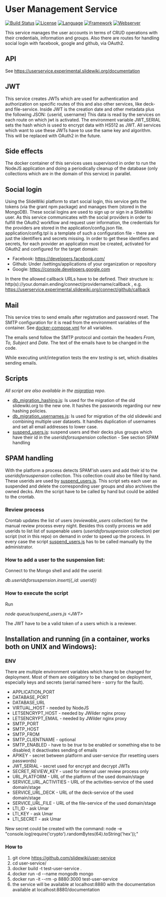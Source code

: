 # User Management Service #
[![Build Status](https://travis-ci.org/slidewiki/user-service.svg?branch=master)](https://travis-ci.org/slidewiki/user-service)
[![License](https://img.shields.io/badge/License-MPL%202.0-green.svg)](https://github.com/slidewiki/microservice-template/blob/master/LICENSE)
[![Language](https://img.shields.io/badge/Language-Javascript%20ECMA2015-lightgrey.svg)](https://developer.mozilla.org/en-US/docs/Web/JavaScript)
[![Framework](https://img.shields.io/badge/Framework-NodeJS%206.11.0-blue.svg)](https://nodejs.org/)
[![Webserver](https://img.shields.io/badge/Webserver-Hapi%2016.4.0-blue.svg)](http://hapijs.com/)

This service manages the user accounts in terms of CRUD operations with their credentials, information and groups.
Also there are routes for handling social login with facebook, google and github, via OAuth2.

## API

See https://userservice.experimental.slidewiki.org/documentation

## JWT

This service creates JWTs which are used for authentication and authorization on specific routes of this and also other services, like deck- and file-service.
Inside JWT is the creation date and other metadata plus the following JSON: {userid, username}
This data is read by the services on each route on which jwt is activated.
The environment variable JWT_SERIAL sets the hash which is used to encrypt data with HS512 as JWT.
All services which want to use these JWTs have to use the same key and algorithm.
This will be replaced with OAuth2 in the future.

## Side effects

The docker container of this services uses supervisord in order to run the NodeJS application and doing a periodically cleanup of the database (only collections which are in the domain of this service) in parallel.

## Social login

Using the SlideWiki platform to start social login, this service gets the tokens (via the grant npm package) and manages them (stored in the MongoDB).
These social logins are used to sign up or sign in a SlideWiki user.
As this service communicates with the social providers in order to fulfill the OAuth2 workflow and request user information, the credentials for the providers are stored in the application/config.json file.
application/config.tpl is a template of such a configuration file - there are just the identifiers and secrets missing.
In order to get these identifiers and secrets, for each provider an application must be created, activated for OAuth2 and configured for the target domain:

* Facebook: https://developers.facebook.com/
* Github: Under /settings/applications of your organization or repository
* Google: https://console.developers.google.com

In there the allowed callback URLs have to be defined.
Their structure is: http(s)://your.domain.ending/connect/providername/callback , e.g. https://userservice.experimental.slidewiki.org/connect/github/callback

## Mail

This service tries to send emails after registration and password reset.
The SMTP configuration for it is read from the environment variables of the container.
See [docker-compose.yml](https://github.com/slidewiki/user-service/blob/master/docker-compose.yml) for all variables.

The emails send follow the SMTP protocol and contain the headers *From, To, Subject* and *Date*.
The text of the emails have to be changed in the code.

While executing unit/integration tests the env *testing* is set, which disables sending emails.

## Scripts

*All script are also available in the [migration](https://github.com/slidewiki/migration) repo.*
* [db_migration_hashing.js](https://github.com/slidewiki/user-service/blob/master/application/db_migration_hashing.js): Is used for the migration of the old slidewiki.org to the new one. It hashes the passwords regarding our new hashing policies.
* [db_migration_usernames.js](https://github.com/slidewiki/user-service/blob/master/application/db_migration_usernames.js): Is used for migration of the old slidewiki and combining multiple user datasets. It handles duplication of usernames and set all email addresses to lower case.
* [suspend_users.js](https://github.com/slidewiki/user-service/blob/master/application/queue/suspend_users.js): suspend users and their decks plus groups which have their id in the *useridsforsuspension* collection - See section SPAM handling

## SPAM handling

With the platform a process detects SPAM'ish users and add their id to the *useridsforsuspension* collection.
This collection could also be filled by hand.
These userids are used by [suspend_users.js](https://github.com/slidewiki/user-service/blob/master/application/queue/suspend_users.js).
This script sets each user as suspended and delete the corresponding user groups and also archives the owned decks.
Atm the script have to be called by hand but could be added to the crontab.

### Review process

Crontab updates the list of users (*reviewable_users* collection) for the manual review process every night.
Besides this costly process we add userids to list list of suspenable users (*useridsforsuspension* collection) per script (not in this repo) on demand in order to speed up the process.
In every case the script [suspend_users.js](https://github.com/slidewiki/user-service/blob/master/application/queue/suspend_users.js) has to be called manually by the administrator.

### How to add a user to the suspension list:

Connect to the Mongo shell and add the userid:

*db.useridsforsuspension.insert({_id: *userid*})*

### How to execute the script

Run

*node queue/suspend_users.js \<JWT>*

The JWT have to be a valid token of a users which is a reviewer.

## Installation and running (in a container, works both on UNIX and Windows):

### ENV

There are multiple environment variables which have to be changed for deployment.
Most of them are obligatory to be changed on deployment, especially keys and secrets (serial named here - sorry for the fault).

* APPLICATION_PORT
* DATABASE_PORT
* DATABASE_URL
* VIRTUAL_HOST - needed by NodeJS
* LETSENCRYPT_HOST - needed by JWilder nginx proxy
* LETSENCRYPT_EMAIL - needed by JWilder nginx proxy
* SMTP_PORT
* SMTP_HOST
* SMTP_FROM
* SMTP_CLIENTNAME - optional
* SMTP_ENABLED - have to be *true* to be enabled or something else to be disabled; it deactivates sending of emails
* APIKEY - secret between platform and user-service (for resetting users passwords)
* JWT_SERIAL - secret used for encrypt and decrypt JWTs
* SECRET_REVIEW_KEY - used for internal user review process only
* URL_PLATFORM - URL of the platform of the used domain/stage
* SERVICE_URL_ACTIVITIES - URL of the activities-service of the used domain/stage
* SERVICE_URL_DECK - URL of the deck-service of the used domain/stage
* SERVICE_URL_FILE - URL of the file-service of the used domain/stage
* LTI_ID - ask Umar
* LTI_KEY - ask Umar
* LTI_SECRET - ask Umar

New secret could be created with the command:
node -e "console.log(require('crypto').randomBytes(64).toString('hex'));"

### How to

1. git clone https://github.com/slidewiki/user-service
2. cd user-service/
3. docker build -t test-user-service .
4. docker run -d --name mongodb mongo
5. docker run -it --rm -p 8880:3000 test-user-service
6. the service will be available at localhost:8880 with the documentation available at localhost:8880/documentation

